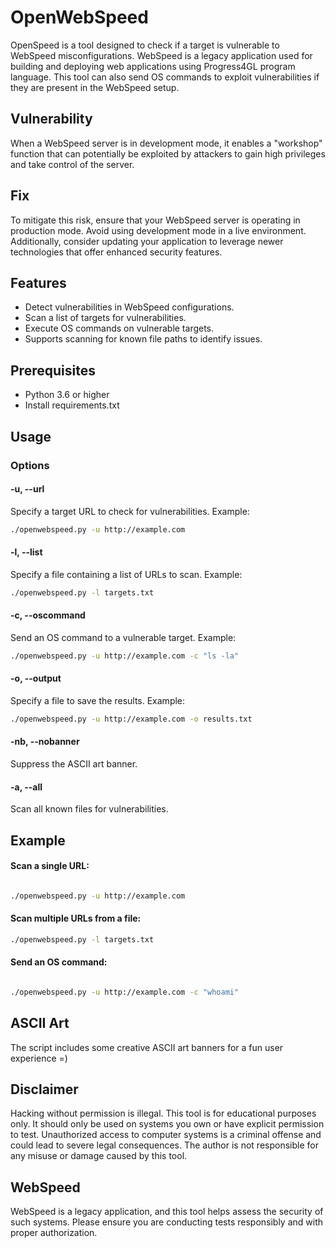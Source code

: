 # OpenWebSpeed

OpenSpeed is a tool designed to check if a target is vulnerable to WebSpeed misconfigurations. WebSpeed is a legacy application used for building and deploying web applications using Progress4GL program language. This tool can also send OS commands to exploit vulnerabilities if they are present in the WebSpeed setup.

## Vulnerability

When a WebSpeed server is in development mode, it enables a "workshop" function that can potentially be exploited by attackers to gain high privileges and take control of the server.

## Fix

To mitigate this risk, ensure that your WebSpeed server is operating in production mode. Avoid using development mode in a live environment. Additionally, consider updating your application to leverage newer technologies that offer enhanced security features.

## Features

- Detect vulnerabilities in WebSpeed configurations.
- Scan a list of targets for vulnerabilities.
- Execute OS commands on vulnerable targets.
- Supports scanning for known file paths to identify issues.

## Prerequisites

- Python 3.6 or higher
- Install requirements.txt

## Usage

### Options

#### -u, --url

Specify a target URL to check for vulnerabilities.
Example:

```bash
./openwebspeed.py -u http://example.com
```

#### -l, --list

Specify a file containing a list of URLs to scan.
Example:

```bash
./openwebspeed.py -l targets.txt
```

#### -c, --oscommand

Send an OS command to a vulnerable target.
Example:

```bash
./openwebspeed.py -u http://example.com -c "ls -la"
```

#### -o, --output

Specify a file to save the results.
Example:

```bash
./openwebspeed.py -u http://example.com -o results.txt
```

#### -nb, --nobanner

Suppress the ASCII art banner.

#### -a, --all

Scan all known files for vulnerabilities.

## Example

#### Scan a single URL:

```bash

./openwebspeed.py -u http://example.com
```

#### Scan multiple URLs from a file:

```bash
./openwebspeed.py -l targets.txt
```

#### Send an OS command:

```bash

./openwebspeed.py -u http://example.com -c "whoami"
```

## ASCII Art

The script includes some creative ASCII art banners for a fun user experience =)

## Disclaimer

Hacking without permission is illegal. This tool is for educational purposes only. It should only be used on systems you own or have explicit permission to test. Unauthorized access to computer systems is a criminal offense and could lead to severe legal consequences. The author is not responsible for any misuse or damage caused by this tool.

## WebSpeed

WebSpeed is a legacy application, and this tool helps assess the security of such systems. Please ensure you are conducting tests responsibly and with proper authorization.
